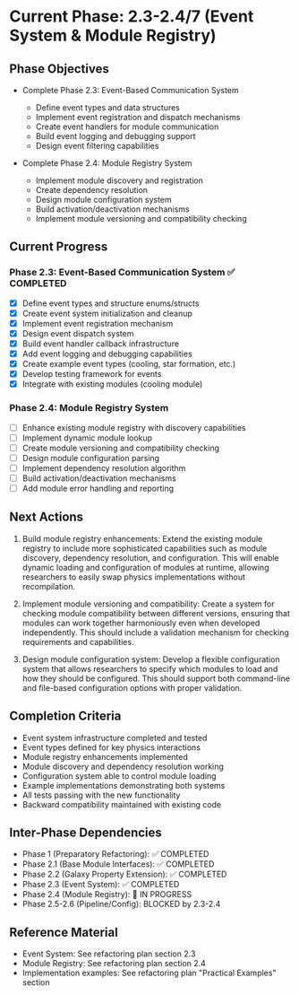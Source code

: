 <!-- Purpose: Current project phase context -->
<!-- Update Rules:
- 500-word limit! 
- Include: 
  • Phase objectives
  • Current progress as a checklist (keep short)
  • Next actions (more detail - 2-3 sentences)
  • Completion criteria 
  • Inter-phase dependencies
- At major phase completion archive as phase-[X].md and refresh for next phase
-->

# Current Phase: 2.3-2.4/7 (Event System & Module Registry)

## Phase Objectives
- Complete Phase 2.3: Event-Based Communication System
  - Define event types and data structures
  - Implement event registration and dispatch mechanisms
  - Create event handlers for module communication
  - Build event logging and debugging support
  - Design event filtering capabilities
  
- Complete Phase 2.4: Module Registry System
  - Implement module discovery and registration
  - Create dependency resolution
  - Design module configuration system
  - Build activation/deactivation mechanisms
  - Implement module versioning and compatibility checking

## Current Progress

### Phase 2.3: Event-Based Communication System ✅ COMPLETED
- [x] Define event types and structure enums/structs
- [x] Create event system initialization and cleanup
- [x] Implement event registration mechanism
- [x] Design event dispatch system
- [x] Build event handler callback infrastructure
- [x] Add event logging and debugging capabilities
- [x] Create example event types (cooling, star formation, etc.)
- [x] Develop testing framework for events
- [x] Integrate with existing modules (cooling module)

### Phase 2.4: Module Registry System
- [ ] Enhance existing module registry with discovery capabilities
- [ ] Implement dynamic module lookup
- [ ] Create module versioning and compatibility checking
- [ ] Design module configuration parsing
- [ ] Implement dependency resolution algorithm
- [ ] Build activation/deactivation mechanisms
- [ ] Add module error handling and reporting

## Next Actions
1. Build module registry enhancements: Extend the existing module registry to include more sophisticated capabilities such as module discovery, dependency resolution, and configuration. This will enable dynamic loading and configuration of modules at runtime, allowing researchers to easily swap physics implementations without recompilation.

2. Implement module versioning and compatibility: Create a system for checking module compatibility between different versions, ensuring that modules can work together harmoniously even when developed independently. This should include a validation mechanism for checking requirements and capabilities.

3. Design module configuration system: Develop a flexible configuration system that allows researchers to specify which modules to load and how they should be configured. This should support both command-line and file-based configuration options with proper validation.

## Completion Criteria
- Event system infrastructure completed and tested
- Event types defined for key physics interactions
- Module registry enhancements implemented
- Module discovery and dependency resolution working
- Configuration system able to control module loading
- Example implementations demonstrating both systems
- All tests passing with the new functionality
- Backward compatibility maintained with existing code

## Inter-Phase Dependencies
- Phase 1 (Preparatory Refactoring): ✅ COMPLETED
- Phase 2.1 (Base Module Interfaces): ✅ COMPLETED
- Phase 2.2 (Galaxy Property Extension): ✅ COMPLETED
- Phase 2.3 (Event System): ✅ COMPLETED
- Phase 2.4 (Module Registry): 🔄 IN PROGRESS
- Phase 2.5-2.6 (Pipeline/Config): BLOCKED by 2.3-2.4

## Reference Material
- Event System: See refactoring plan section 2.3
- Module Registry: See refactoring plan section 2.4
- Implementation examples: See refactoring plan "Practical Examples" section